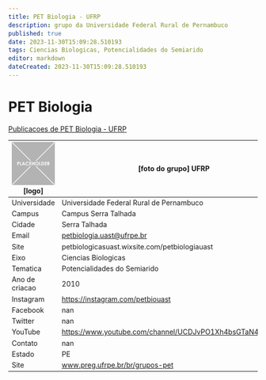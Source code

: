 ```yaml
---
title: PET Biologia - UFRP
description: grupo da Universidade Federal Rural de Pernambuco
published: true
date: 2023-11-30T15:09:28.510193
tags: Ciencias Biologicas, Potencialidades do Semiarido
editor: markdown
dateCreated: 2023-11-30T15:09:28.510193
---
```


# PET Biologia

[Publicacoes de PET Biologia - UFRP](/atividade/149PETBiologiaUFRP/feed.md)

| ![placeholder.png](/placeholder.png) [logo] | [foto do grupo] UFRP         |
| ------------------------------------------- | ------------------------------------------------- |
| Universidade                                | Universidade Federal Rural de Pernambuco      |
| Campus                                      | Campus Serra Talhada            |
| Cidade                                      | Serra Talhada             |
| Email                                       | petbiologia.uast@ufrpe.br             |
| Site                                        | petbiologicasuast.wixsite.com/petbiologiauast              |
| Eixo                                        | Ciencias Biologicas              |
| Tematica                                    | Potencialidades do Semiarido          |
| Ano de criacao                              | 2010        |
| Instagram                                   | https://instagram.com/petbiouast         |
| Facebook                                    | nan          |
| Twitter                                     | nan           |
| YouTube                                     | https://www.youtube.com/channel/UCDJvPO1Xh4bsGTaN4XURppA           |
| Contato                                     | nan         |
| Estado                                      |  PE            |
| Site                                        | www.preg.ufrpe.br/br/grupos-pet |
